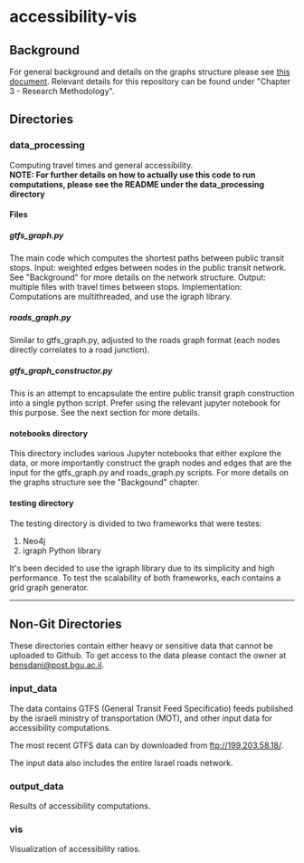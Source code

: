 # accessibility-vis  
## Background
For general background and details on the graphs structure please see [this document](https://drive.google.com/file/d/1-iNNNy8CAmvFpwA3jJ4Zp7h7hPhs3Y9g/view?usp=sharing). Relevant details for this repository can be found under "Chapter 3 - Research Methodology".
<!---
### Public Transportation 
#### Data: GTFS
#### Graph
### Roads 
#### Data
#### Graphs
-->
## Directories  
  
### data_processing  
Computing travel times and general accessibility.  
**NOTE: For further details on how to actually use this code to run computations, please see the README under the data_processing directory**
#### Files
##### gtfs_graph.py
The main code which computes the shortest paths between public transit stops. 
Input: weighted edges between nodes in the public transit network. See "Background" for more details on the network structure.
Output: multiple files with travel times between stops.
Implementation: Computations are multithreaded, and use the igraph library. 
##### roads_graph.py
Similar to gtfs_graph.py, adjusted to the roads graph format (each nodes directly correlates to a road junction).
##### gtfs_graph_constructor.py
This is an attempt to encapsulate the entire public transit graph construction into a single python script. Prefer using the relevant jupyter notebook for this purpose. See the next section for more details. 
#### notebooks directory
This directory includes various Jupyter notebooks that either explore the data, or more importantly construct the graph nodes and edges that are the input for the gtfs_graph.py and roads_graph.py scripts. For more details on the graphs structure see the "Backgound" chapter.
  
#### testing directory
The testing directory is divided to two frameworks that were testes:
1. Neo4j
2. igraph Python library

It's been decided to use the igraph library due to its simplicity and high performance. 
To test the scalability of both frameworks, each contains a grid graph generator. 
  
---  
  
## Non-Git Directories
These directories contain either heavy or sensitive data that cannot be uploaded to Github. 
To get access to the data please contact the owner at bensdani@post.bgu.ac.il.   
  
### input_data  
The data contains GTFS (General Transit Feed Specificatio) feeds published by the israeli ministry of transportation (MOT), and other input data for accessibility computations.   
  
The most recent GTFS data can by downloaded from ftp://199.203.58.18/.  

The input data also includes the entire Israel roads network. 
  
### output_data  
Results of accessibility computations.  
  
### vis  
Visualization of accessibility ratios.

